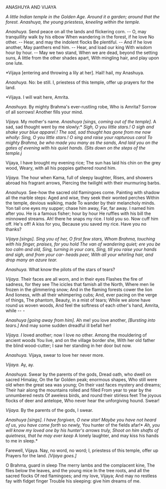 ANASHUYA AND VIJAYA

*A little Indian temple in the Golden Age. Around it a garden; around that
 the forest.  Anashuya, the young priestess, kneeling within the temple.*

*Anashuya.* Send peace on all the lands and flickering
corn.  --
O, may tranquillity walk by his elbow
When wandering in the forest, if he love
No other.  -- Hear, and may the indolent flocks
Be plentiful.  -- And if he love another,
May panthers end him.  -- Hear, and load our king
With wisdom hour by hour.  -- May we two stand,
When we are dead, beyond the setting suns,
A little from the other shades apart,
With mingling hair, and play upon one lute.

*Vijaya [entering and throwing a lily at her]. Hail! hail, my
Anashuya.

*Anashuya.* No:  be still.
I, priestess of this temple, offer up
prayers for the land.

*Vijaya.  I will wait here, Amrita.

*Anashuya.* By mighty Brahma's ever-rustling robe,
Who is Amrita? Sorrow of all sorrows!
Another fills your mind.

*Vijaya.* My mother's name.
*Anashuya [sings, coming out of the temple].*
A sad, sad thought went by me slowly:*
*Sigh, O you little stars.! O sigh and shake your blue*
*apparel.!*
*The sad, sad thought has gone from me now wholly:*
*Sing, O you little stars.! O sing and raise your rapturous*
*carol*
*To mighty Brahma, be who made you many as the sands,*
*And laid you on the gates of evening with his quiet hands.*
*(Sits down on the steps of the temple.j*

Vijaya, I have brought my evening rice;
The sun has laid his chin on the grey wood,
Weary, with all his poppies gathered round him.

*Vijaya.* The hour when Kama, full of sleepy laughter,
Rises, and showers abroad his fragrant arrows,
Piercing the twilight with their murmuring barbs.

*Anashuya.* See-how the sacred old flamingoes come.
Painting with shadow all the marble steps:
Aged and wise, they seek their wonted perches
Within the temple, devious walking, made
To wander by their melancholy minds.
Yon tall one eyes my supper; chase him away,
Far, far away.  I named him after you.
He is a famous fisher; hour by hour
He ruffles with his bill the minnowed streams.
Ah! there he snaps my rice.  I told you so.
Now cuff him off.  He's off! A kiss for you,
Because you saved my rice.  Have you no thanks?

*Vijaya [sings].  Sing you of her, O first few stars,*
*Whom Brahma, touching with his finger, praises, for you*
*hold*
*The van of wandering quiet; ere you be too calm and old,*
*Sing, turning in your cars,*
*Sing, till you raise your hands and sigh, and from your car-*
*heads peer,*
*With all your whirling hair, and drop many an azure tear.*

*Anashuya.* What know the pilots of the stars of tears?

*Vijaya.* Their faces are all worn, and in their eyes
Flashes the fire of sadness, for they see
The icicles that famish all the North,
Where men lie frozen in the glimmering snow;
And in the flaming forests cower the lion
And lioness, with all their whimpering cubs;
And, ever pacing on the verge of things,
The phantom, Beauty, in a mist of tears;
While we alone have round us woven woods,
And feel the softness of each other's hand,
Amrita, while -- -

*Anashuya [going away from him].*
Ah me! you love another,
*[Bursting into tears.]*
And may some sudden dreadful ill befall her!

*Vijaya.  I* loved another; now I love no other.
Among the mouldering of ancient woods
You live, and on the village border she,
With her old father the blind wood-cutter;
I saw her standing in her door but now.

*Anashuya.* Vijaya, swear to love her never more.

*Vijaya.* Ay, ay.

*Anashuya.* Swear by the parents of the gods,
Dread oath, who dwell on sacred Himalay,
On the far Golden peak; enormous shapes,
Who still were old when the great sea was young;
On their vast faces mystery and dreams;
Their hair along the mountains rolled and filled
From year to year by the unnumbered nests
Of aweless birds, and round their stirless feet
The joyous flocks of deer and antelope,
Who never hear the unforgiving hound.
Swear!

*Vijaya.* By the parents of the gods, I swear.

*Anashuya [sings]. I have forgiven, O new star!*
*Maybe you have not heard of us, you have come forth* so
*newly,*
You hunter of the fields afar!*
*Ah, you will know my loved one by his hunter's arrows*
*truly,*
*Shoot on him shafts of quietness, that he may ever keep*
A lonely laughter, and may kiss his hands to me in sleep.*

Farewell, Vijaya.  Nay, no word, no word;
I, priestess of this temple, offer up
Prayers for the land.
*[Vijaya goes.]*

O Brahma, guard in sleep
The merry lambs and the complacent kine,
The flies below the leaves, and the young mice
In the tree roots, and all the sacred flocks
Of red flamingoes; and my love, Vijaya;
And may no restless fay with fidget finger
Trouble his sleeping:  give him dreams of me.
